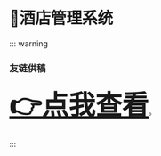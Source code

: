 # 🏢酒店管理系统

<MyGlobalComponent />

::: warning
### 友链供稿

<font size=10>**[👉点我查看](http://blog.liyansheng.top/project/hotel_boot/)**</font>。


:::